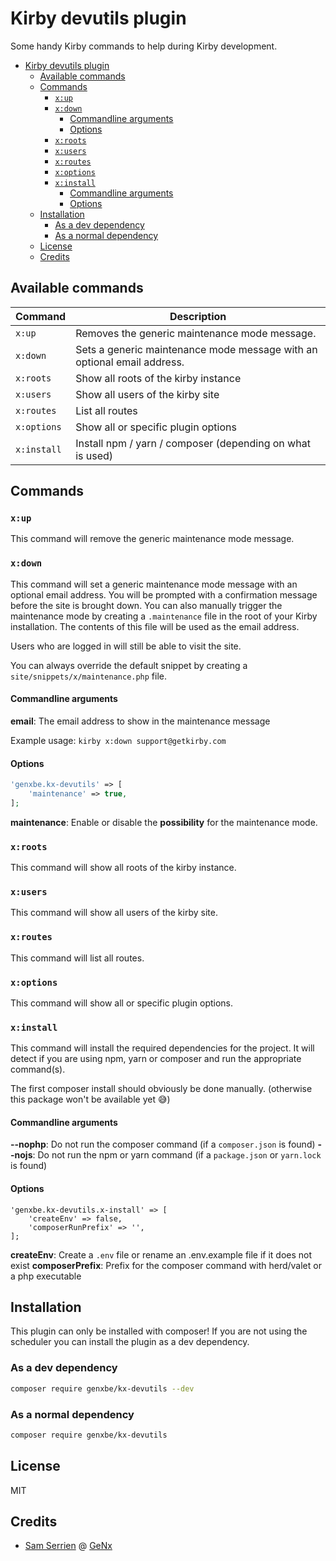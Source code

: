 # Kirby devutils plugin

Some handy Kirby commands to help during Kirby development.

- [Kirby devutils plugin](#kirby-devutils-plugin)
  - [Available commands](#available-commands)
  - [Commands](#commands)
    - [`x:up`](#xup)
    - [`x:down`](#xdown)
      - [Commandline arguments](#commandline-arguments)
      - [Options](#options)
    - [`x:roots`](#xroots)
    - [`x:users`](#xusers)
    - [`x:routes`](#xroutes)
    - [`x:options`](#xoptions)
    - [`x:install`](#xinstall)
      - [Commandline arguments](#commandline-arguments-1)
      - [Options](#options-1)
  - [Installation](#installation)
    - [As a dev dependency](#as-a-dev-dependency)
    - [As a normal dependency](#as-a-normal-dependency)
  - [License](#license)
  - [Credits](#credits)

## Available commands

| Command     | Description                                                             |
| ----------- | ----------------------------------------------------------------------- |
| `x:up`      | Removes the generic maintenance mode message.                           |
| `x:down`    | Sets a generic maintenance mode message with an optional email address. |
| `x:roots`   | Show all roots of the kirby instance                                    |
| `x:users`   | Show all users of the kirby site                                    |
| `x:routes`  | List all routes                                                         |
| `x:options` | Show all or specific plugin options                                     |
| `x:install` | Install npm / yarn / composer (depending on what is used)               |

## Commands

### `x:up`

This command will remove the generic maintenance mode message.

### `x:down`

This command will set a generic maintenance mode message with an optional email address. You will be prompted with a confirmation message before the site is brought down.
You can also manually trigger the maintenance mode by creating a `.maintenance` file in the root of your Kirby installation. The contents of this file will be used as the email address.

Users who are logged in will still be able to visit the site.

You can always override the default snippet by creating a `site/snippets/x/maintenance.php` file.

#### Commandline arguments

**email**: The email address to show in the maintenance message

Example usage: `kirby x:down support@getkirby.com`

#### Options

```php
'genxbe.kx-devutils' => [
	'maintenance' => true,
];
```

**maintenance**: Enable or disable the __possibility__ for the maintenance mode.

### `x:roots`

This command will show all roots of the kirby instance.

### `x:users`

This command will show all users of the kirby site.

### `x:routes`

This command will list all routes.

### `x:options`

This command will show all or specific plugin options.

### `x:install`

This command will install the required dependencies for the project. It will detect if you are using npm, yarn or composer and run the appropriate command(s).

The first composer install should obviously be done manually. (otherwise this package won't be available yet 😅)

#### Commandline arguments

**--nophp**: Do not run the composer command (if a `composer.json` is found)
**--nojs**: Do not run the npm or yarn command (if a `package.json` or `yarn.lock` is found)

#### Options

```
'genxbe.kx-devutils.x-install' => [
    'createEnv' => false,
    'composerRunPrefix' => '',
];
```

**createEnv**: Create a `.env` file or rename an .env.example file if it does not exist
**composerPrefix**: Prefix for the composer command with herd/valet or a php executable

## Installation

This plugin can only be installed with composer!
If you are not using the scheduler you can install the plugin as a dev dependency.

### As a dev dependency

```bash
composer require genxbe/kx-devutils --dev
```

### As a normal dependency

```bash
composer require genxbe/kx-devutils
```

## License

MIT

## Credits

- [Sam Serrien](https://sam.serrien.be) @ [GeNx](https://genx.be)
